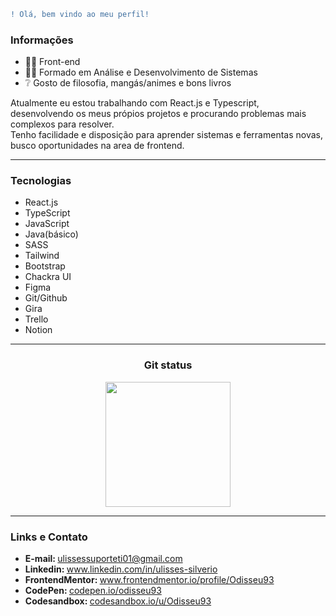 
```diff 
! Olá, bem vindo ao meu perfil!
```

<div>
 <h3>Informações</h3>
 <ul>
  <li>👨‍💻  Front-end</li>
  <li>👨‍🎓  Formado em Análise e Desenvolvimento de Sistemas</li>
  <li>❔   Gosto de filosofia, mangás/animes e bons livros</li>
</ul>
<p>Atualmente eu estou trabalhando com React.js e Typescript,<br> desenvolvendo os meus própios projetos e procurando problemas mais complexos para resolver.<br>
Tenho facilidade e disposição para aprender sistemas e ferramentas novas, busco oportunidades na area de frontend.</p>
 
----
 
<h3>Tecnologias</h3>
 <ul>
   <li> React.js</li>
   <li> TypeScript</li>
   <li> JavaScript</li>
   <li> Java(básico)</li>
   <li> SASS</li>
   <li> Tailwind</li>
   <li> Bootstrap</li>
   <li> Chackra UI</li>
   <li> Figma</li>
   <li> Git/Github</li>
   <li> Gira</li>
   <li> Trello</li>
   <li> Notion</li>
</ul>

----

<div align="center">
<h3>Git status</h3>
 <img src="https://github-readme-stats.vercel.app/api?username=Odisseu93&show_icons=true&theme=buefy&include_all_commits=true&count_private=true" height=200em/>
</div>
 
----

<h3>Links e Contato</h3>
<ul align='left'>
 <li><b>E-mail: </b><a href="mailto:ulissessuporteti01@gmail.com">ulissessuporteti01@gmail.com</a></li>
 <li><b>Linkedin: </b><a href="https://www.linkedin.com/in/ulisses-silverio">www.linkedin.com/in/ulisses-silverio</a></li>
 <li><b>FrontendMentor: </b><a href="https://www.frontendmentor.io/profile/Odisseu93">www.frontendmentor.io/profile/Odisseu93</a></li>
 <li><b>CodePen: </b><a href="https://codepen.io/odisseu93">codepen.io/odisseu93</a></li>
 <li><b>Codesandbox: </b><a href="https://codesandbox.io/u/Odisseu93">codesandbox.io/u/Odisseu93</a></li>
</ul>


